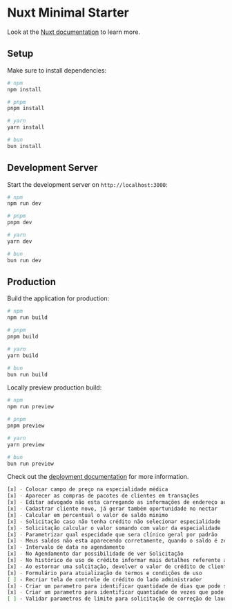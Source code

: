 # Nuxt Minimal Starter

Look at the [Nuxt documentation](https://nuxt.com/docs/getting-started/introduction) to learn more.

## Setup

Make sure to install dependencies:

```bash
# npm
npm install

# pnpm
pnpm install

# yarn
yarn install

# bun
bun install
```

## Development Server

Start the development server on `http://localhost:3000`:

```bash
# npm
npm run dev

# pnpm
pnpm dev

# yarn
yarn dev

# bun
bun run dev
```

## Production

Build the application for production:

```bash
# npm
npm run build

# pnpm
pnpm build

# yarn
yarn build

# bun
bun run build
```

Locally preview production build:

```bash
# npm
npm run preview

# pnpm
pnpm preview

# yarn
yarn preview

# bun
bun run preview
```

Check out the [deployment documentation](https://nuxt.com/docs/getting-started/deployment) for more information.

```bash
[x] - Colocar campo de preço na especialidade médica
[x] - Aparecer as compras de pacotes de clientes em transações
[x] - Editar advogado não esta carregando as informações de endereço ao editar
[x] - Cadastrar cliente novo, já gerar também oportunidade no nectar
[x] - Calcular em percentual o valor de saldo minimo
[x] - Solicitação caso não tenha crédito não selecionar especialidade
[x] - Solicitação calcular o valor somando com valor da especialidade
[x] - Parametrizar qual especidade que sera clínico geral por padrão
[x] - Meus saldos não esta aparecendo corretamente, quando o saldo é zerado tem que ir para finalizado
[x] - Intervalo de data no agendamento
[x] - No Agendamento dar possibilidade de ver Solicitação
[x] - No histórico de uso de crédito informar mais detalhes referente a solcitação utilizada
[x] - Ao estornar uma solcitação, devolver o valor de crédito de cliente para o saldo
[x] - Formulário para atuialização de termos e condições de uso
[ ] - Recriar tela de controle de crédito do lado administrador
[x] - Criar um parametro para identificar quantidade de dias que pode solicitar uma correção de laudo
[x] - Criar um parametro para identificar quantidade de vezes que pode solicitar uma correção de laudo
[ ] - Validar parametros de limite para solicitação de correção de laudo
```

